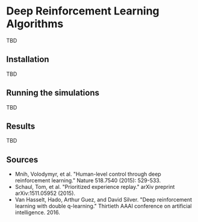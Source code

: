 # Deep Reinforcement Learning Algorithms
TBD

## Installation

TBD

## Running the simulations

TBD

## Results

TBD


## Sources
* Mnih, Volodymyr, et al. "Human-level control through deep reinforcement learning." Nature 518.7540 (2015): 529-533.
* Schaul, Tom, et al. "Prioritized experience replay." arXiv preprint arXiv:1511.05952 (2015).
* Van Hasselt, Hado, Arthur Guez, and David Silver. "Deep reinforcement learning with double q-learning." Thirtieth AAAI conference on artificial intelligence. 2016.
